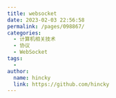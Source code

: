 ```yaml
---
title: websocket
date: 2023-02-03 22:56:58
permalink: /pages/098867/
categories:
  - 计算机相关技术
  - 协议
  - WebSocket
tags:
  - 
author: 
  name: hincky
  link: https://github.com/hincky
---
```

